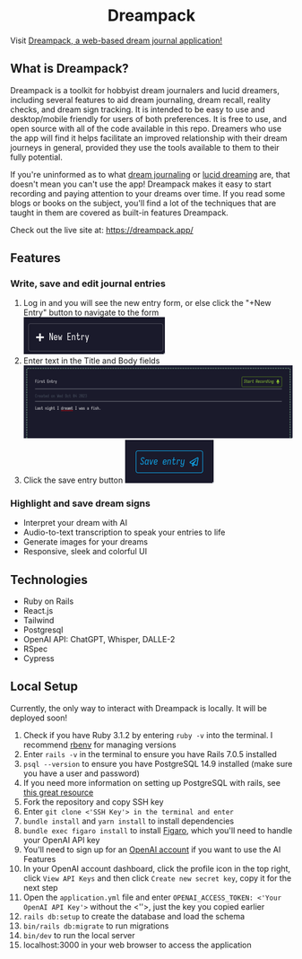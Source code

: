 <h1 align="center">
    Dreampack 
</h1>

Visit [Dreampack, a web-based dream journal application!](https://dreampack.app/)

## What is Dreampack?

Dreampack is a toolkit for hobbyist dream journalers and lucid dreamers, including several features to aid dream journaling, dream recall, reality checks, and dream sign tracking.
It is intended to be easy to use and desktop/mobile friendly for users of both preferences. It is free to use, and open source with all of the code available in this repo.
Dreamers who use the app will find it helps facilitate an improved relationship with their dream journeys in general, provided they use the tools available to them to their
fully potential.

If you're uninformed as to what [dream journaling](https://en.wikipedia.org/wiki/Dream_diary) or [lucid dreaming](https://en.wikipedia.org/wiki/Lucid_dream) are, that
doesn't mean you can't use the app! Dreampack makes it easy to start recording and paying attention to your dreams over time. If you read some blogs or books
on the subject, you'll find a lot of the techniques that are taught in them are covered as built-in features Dreampack.

Check out the live site at: https://dreampack.app/

## Features

### Write, save and edit journal entries
1. Log in and you will see the new entry form, or else click the "+New Entry" button to navigate to the form
![New Entry button](https://raw.githubusercontent.com/reyes-dev/dreampack-pictures/main/screenshot-20231005-033514Z-selected.png)
2. Enter text in the Title and Body fields
![Title and Body Fields](https://raw.githubusercontent.com/reyes-dev/dreampack-pictures/main/new_entry_3.png)
3. Click the save entry button
![Save Entry button](https://raw.githubusercontent.com/reyes-dev/dreampack-pictures/main/new_entry_2.png)

### Highlight and save dream signs
- Interpret your dream with AI
- Audio-to-text transcription to speak your entries to life
- Generate images for your dreams
- Responsive, sleek and colorful UI

## Technologies

- Ruby on Rails
- React.js
- Tailwind
- Postgresql
- OpenAI API: ChatGPT, Whisper, DALLE-2
- RSpec
- Cypress

## Local Setup

Currently, the only way to interact with Dreampack is locally. It will be deployed soon!

1. Check if you have Ruby 3.1.2 by entering `ruby -v` into the terminal. I recommend [rbenv](https://github.com/rbenv/rbenv) for managing versions
2. Enter `rails -v` in the terminal to ensure you have Rails 7.0.5 installed
3. `psql --version` to ensure you have PostgreSQL 14.9 installed (make sure you have a user and password)
4. If you need more information on setting up PostgreSQL with rails, see [this great resource](https://www.theodinproject.com/lessons/ruby-on-rails-installing-postgresql)
5. Fork the repository and copy SSH key
6. Enter `git clone <'SSH Key'> in the terminal and enter`
7. `bundle install` and `yarn install` to install dependencies
8. `bundle exec figaro install` to install [Figaro](https://github.com/laserlemon/figaro), which you'll need to handle your OpenAI API key
9. You'll need to sign up for an [OpenAI account](https://platform.openai.com/signup) if you want to use the AI Features
10. In your OpenAI account dashboard, click the profile icon in the top right, click `View API Keys` and then click `Create new secret key`, copy it for the next step
11. Open the `application.yml` file and enter `OPENAI_ACCESS_TOKEN: <'Your OpenAI API Key'>` without the <''>, just the key you copied earlier
12. `rails db:setup` to create the database and load the schema
13. `bin/rails db:migrate` to run migrations
14. `bin/dev` to run the local server
15. localhost:3000 in your web browser to access the application
